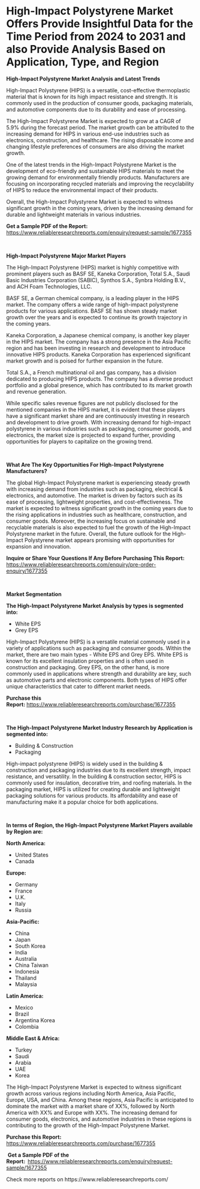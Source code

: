 <p><h1>High-Impact Polystyrene Market Offers Provide Insightful Data for the Time Period from 2024 to 2031 and also Provide Analysis Based on Application, Type, and Region</h1></p><p><strong>High-Impact Polystyrene Market Analysis and Latest Trends</strong></p>
<p><p>High-Impact Polystyrene (HIPS) is a versatile, cost-effective thermoplastic material that is known for its high impact resistance and strength. It is commonly used in the production of consumer goods, packaging materials, and automotive components due to its durability and ease of processing.</p><p>The High-Impact Polystyrene Market is expected to grow at a CAGR of 5.9% during the forecast period. The market growth can be attributed to the increasing demand for HIPS in various end-use industries such as electronics, construction, and healthcare. The rising disposable income and changing lifestyle preferences of consumers are also driving the market growth.</p><p>One of the latest trends in the High-Impact Polystyrene Market is the development of eco-friendly and sustainable HIPS materials to meet the growing demand for environmentally friendly products. Manufacturers are focusing on incorporating recycled materials and improving the recyclability of HIPS to reduce the environmental impact of their products.</p><p>Overall, the High-Impact Polystyrene Market is expected to witness significant growth in the coming years, driven by the increasing demand for durable and lightweight materials in various industries.</p></p>
<p><strong>Get a Sample PDF of the Report:&nbsp;</strong> <a href="https://www.reliableresearchreports.com/enquiry/request-sample/1677355">https://www.reliableresearchreports.com/enquiry/request-sample/1677355</a></p>
<p>&nbsp;</p>
<p><strong>High-Impact Polystyrene Major Market Players</strong></p>
<p><p>The High-Impact Polystyrene (HIPS) market is highly competitive with prominent players such as BASF SE, Kaneka Corporation, Total S.A., Saudi Basic Industries Corporation (SABIC), Synthos S.A., Synbra Holding B.V., and ACH Foam Technologies, LLC. </p><p>BASF SE, a German chemical company, is a leading player in the HIPS market. The company offers a wide range of high-impact polystyrene products for various applications. BASF SE has shown steady market growth over the years and is expected to continue its growth trajectory in the coming years.</p><p>Kaneka Corporation, a Japanese chemical company, is another key player in the HIPS market. The company has a strong presence in the Asia Pacific region and has been investing in research and development to introduce innovative HIPS products. Kaneka Corporation has experienced significant market growth and is poised for further expansion in the future.</p><p>Total S.A., a French multinational oil and gas company, has a division dedicated to producing HIPS products. The company has a diverse product portfolio and a global presence, which has contributed to its market growth and revenue generation.</p><p>While specific sales revenue figures are not publicly disclosed for the mentioned companies in the HIPS market, it is evident that these players have a significant market share and are continuously investing in research and development to drive growth. With increasing demand for high-impact polystyrene in various industries such as packaging, consumer goods, and electronics, the market size is projected to expand further, providing opportunities for players to capitalize on the growing trend.</p></p>
<p>&nbsp;</p>
<p><strong>What Are The Key Opportunities For High-Impact Polystyrene Manufacturers?</strong></p>
<p><p>The global High-Impact Polystyrene market is experiencing steady growth with increasing demand from industries such as packaging, electrical & electronics, and automotive. The market is driven by factors such as its ease of processing, lightweight properties, and cost-effectiveness. The market is expected to witness significant growth in the coming years due to the rising applications in industries such as healthcare, construction, and consumer goods. Moreover, the increasing focus on sustainable and recyclable materials is also expected to fuel the growth of the High-Impact Polystyrene market in the future. Overall, the future outlook for the High-Impact Polystyrene market appears promising with opportunities for expansion and innovation.</p></p>
<p><strong>Inquire or Share Your Questions If Any Before Purchasing This Report:</strong> <a href="https://www.reliableresearchreports.com/enquiry/pre-order-enquiry/1677355">https://www.reliableresearchreports.com/enquiry/pre-order-enquiry/1677355</a></p>
<p>&nbsp;</p>
<p><strong>Market Segmentation</strong></p>
<p><strong>The High-Impact Polystyrene Market Analysis by types is segmented into:</strong></p>
<p><ul><li>White EPS</li><li>Grey EPS</li></ul></p>
<p><p>High-Impact Polystyrene (HIPS) is a versatile material commonly used in a variety of applications such as packaging and consumer goods. Within the market, there are two main types - White EPS and Grey EPS. White EPS is known for its excellent insulation properties and is often used in construction and packaging. Grey EPS, on the other hand, is more commonly used in applications where strength and durability are key, such as automotive parts and electronic components. Both types of HIPS offer unique characteristics that cater to different market needs.</p></p>
<p><strong>Purchase this Report:&nbsp;</strong><a href="https://www.reliableresearchreports.com/purchase/1677355">https://www.reliableresearchreports.com/purchase/1677355</a></p>
<p>&nbsp;</p>
<p><strong>The High-Impact Polystyrene Market Industry Research by Application is segmented into:</strong></p>
<p><ul><li>Building & Construction</li><li>Packaging</li></ul></p>
<p><p>High-impact polystyrene (HIPS) is widely used in the building & construction and packaging industries due to its excellent strength, impact resistance, and versatility. In the building & construction sector, HIPS is commonly used for insulation, decorative trim, and roofing materials. In the packaging market, HIPS is utilized for creating durable and lightweight packaging solutions for various products. Its affordability and ease of manufacturing make it a popular choice for both applications.</p></p>
<p>&nbsp;</p>
<p><strong>In terms of Region, the High-Impact Polystyrene Market Players available by Region are:</strong></p>
<p>
    <p> <strong> North America: </strong>
        <ul>
            <li>United States</li>
            <li>Canada</li>
        </ul>
        </p> 
    <p> <strong> Europe: </strong>
        <ul>
            <li>Germany</li>
            <li>France</li>
            <li>U.K.</li>
            <li>Italy</li>
            <li>Russia</li>
        </ul>
        </p> 
    <p> <strong> Asia-Pacific: </strong>
        <ul>
            <li>China</li>
            <li>Japan</li>
            <li>South Korea</li>
            <li>India</li>
            <li>Australia</li>
            <li>China Taiwan</li>
            <li>Indonesia</li>
            <li>Thailand</li>
            <li>Malaysia</li>
        </ul>
        </p> 
    <p> <strong> Latin America: </strong>
        <ul>
            <li>Mexico</li>
            <li>Brazil</li>
            <li>Argentina Korea</li>
            <li>Colombia</li>
        </ul>
        </p> 
    <p> <strong> Middle East & Africa: </strong>
        <ul>
            <li>Turkey</li>
            <li>Saudi</li>
            <li>Arabia</li>
            <li>UAE</li>
            <li>Korea</li>
        </ul>
    </p>
    </p>
<p><p>The High-Impact Polystyrene Market is expected to witness significant growth across various regions including North America, Asia Pacific, Europe, USA, and China. Among these regions, Asia Pacific is anticipated to dominate the market with a market share of XX%, followed by North America with XX% and Europe with XX%. The increasing demand for consumer goods, electronics, and automotive industries in these regions is contributing to the growth of the High-Impact Polystyrene Market.</p></p>
<p><strong>Purchase this Report: </strong><a href="https://www.reliableresearchreports.com/purchase/1677355">https://www.reliableresearchreports.com/purchase/1677355</a></p>
<p>&nbsp;<strong>Get a Sample PDF of the Report:&nbsp;&nbsp;</strong><a href="https://www.reliableresearchreports.com/enquiry/request-sample/1677355">https://www.reliableresearchreports.com/enquiry/request-sample/1677355</a></p>
<p><strong></strong></p>
<p>Check more reports on https://www.reliableresearchreports.com/</p>
